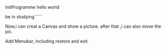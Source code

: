 InitProgramme  hello world

be in studying``````

Now,i can creat a Canvas and show a picture.
after that ,i can also move the pic.

Add Menubar, including restore and exit.
